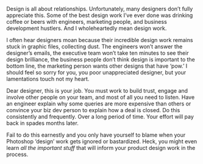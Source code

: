 

Design is all about relationships. Unfortunately, many designers don’t fully appreciate this. Some of the
best design work I’ve ever done was drinking coffee or beers with engineers, marketing people, and business
development hustlers. And I wholeheartedly mean design work.

I often hear designers moan because their incredible design work remains stuck in graphic files, collecting
dust. The engineers won’t answer the designer’s emails, the executive team won’t take ten minutes to see
their design brilliance, the business people don’t think design is important to the bottom line, the
marketing person wants other designs that have ‘pow.’ I should feel so sorry for you, you poor
unappreciated designer, but your lamentations touch not my heart.

Dear designer, this is your job. You must work to build trust, engage and involve other people on your team,
and most of all you need to listen. Have an engineer explain why some queries are more expensive than others
or convince your biz dev person to explain how a deal is closed. Do this consistently and frequently. Over a
long period of time. Your effort will pay back in spades months later.

Fail to do this earnestly and you only have yourself to blame when your Photoshop ‘design’ work gets
ignored or bastardized. Heck, you might even learn *all the important stuff* that will inform your product
design work in the process.